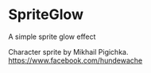 # SpriteGlow
A simple sprite glow effect

Character sprite by Mikhail Pigichka.
https://www.facebook.com/hundewache
